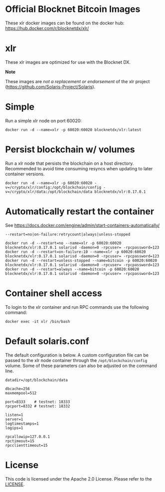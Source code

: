 Official Blocknet Bitcoin Images
=================================

These xlr docker images can be found on the docker hub: https://hub.docker.com/r/blocknetdx/xlr/

xlr
========

These xlr images are optimized for use with the Blocknet DX.

**Note**

These images are _not a replacement or endorsement_ of the xlr project (https://github.com/Solaris-Project/Solaris).


Simple
======

Run a simple xlr node on port 60020:
```
docker run -d --name=xlr -p 60020:60020 blocknetdx/xlr:latest
```


Persist blockchain w/ volumes
=============================

Run a xlr node that persists the blockchain on a host directory. Recommended to avoid time consuming resyncs when updating to later container versions.
```
docker run -d --name=xlr -p 60020:60020 -v=/crypto/xlr/config:/opt/blockchain/config -v=/crypto/xlr/data:/opt/blockchain/data blocknetdx/xlr:0.17.0.1
```


Automatically restart the container
===================================

See https://docs.docker.com/engine/admin/start-containers-automatically/

`--restart=no|on-failure:retrycount|always|unless-stopped`

```
docker run -d --restart=no --name=xlr -p 60020:60020 blocknetdx/xlr:0.17.0.1 solarisd -daemon=0 -rpcuser= -rpcpassword=123
docker run -d --restart=on-failure:10 --name=xlr -p 60020:60020 blocknetdx/xlr:0.17.0.1 solarisd -daemon=0 -rpcuser= -rpcpassword=123
docker run -d --restart=unless-stopped --name=bitcoin -p 60020:60020 blocknetdx/xlr:0.17.0.1 solarisd -daemon=0 -rpcuser= -rpcpassword=123
docker run -d --restart=always --name=bitcoin -p 60020:60020 blocknetdx/xlr:0.17.0.1 solarisd -daemon=0 -rpcuser= -rpcpassword=123
```


Container shell access
======================

To login to the xlr container and run RPC commands use the following command:
```
docker exec -it xlr /bin/bash
```


Default solaris.conf
=====================

The default configuration is below. A custom configuration file can be passed to the xlr  node container through the `/opt/blockchain/config` volume. Some of these parameters can also be adjusted on the command line.
```
datadir=/opt/blockchain/data

dbcache=256
maxmempool=512

port=8333    # testnet: 18333
rpcport=8332 # testnet: 18332

listen=1
server=1
logtimestamps=1
logips=1

rpcallowip=127.0.0.1
rpctimeout=15
rpcclienttimeout=15
```


License
=======

This code is licensed under the Apache 2.0 License. Please refer to the [LICENSE](https://github.com/BlocknetDX/dockerimages/blob/master/LICENSE).